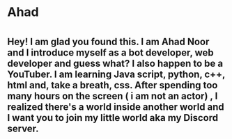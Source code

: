 <h1>Ahad<h1>
<h2>Hey! I am glad you found this. I am Ahad Noor and I introduce myself as a bot developer, web developer and guess what? I also happen to be a YouTuber. I am learning Java script, python, c++, html and, take a breath, css. After spending too many hours on the screen ( i am not an actor) , I realized there's a world inside another world and I want you to join my little world aka my Discord server.<h2>

<!---
CruelDev69/CruelDev69 is a ✨ special ✨ repository because its `README.md` (this file) appears on your GitHub profile.
You can click the Preview link to take a look at your changes.
--->
